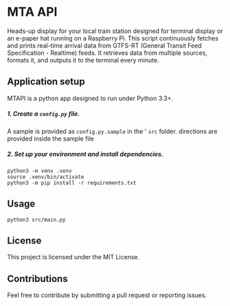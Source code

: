 
# MTA API
Heads-up display for your local train station designed for terminal display or an e-paper hat running on a Raspberry Pi. This script continuously fetches and prints real-time arrival data from GTFS-RT (General Transit Feed Specification - Realtime) feeds. It retrieves data from multiple sources, formats it, and outputs it to the terminal every minute.

## Application setup

MTAPI is a python app designed to run under Python 3.3+.

##### 1. Create a `config.py` file. 
A sample is provided as `config.py.sample` in the ' `src` folder. directions are provided inside the sample file
##### 2. Set up your environment and install dependencies.  
`python3 -m venv .venv`  
`source .venv/bin/activate`  
`python3 -m pip install -r requirements.txt`

## Usage 
`python3 src/main.py`

## License

This project is licensed under the MIT License.

## Contributions

Feel free to contribute by submitting a pull request or reporting issues.